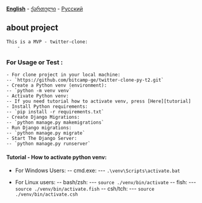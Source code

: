 **[English][en]** - [ქართული][ge] - [Русский][ru]

## about project
    This is a MVP - twitter-clone:
        - 

### For Usage or Test :
    - For clone project in your local machine:
    -- `https://github.com/bitcamp-ge/twitter-clone-py-t2.git`
    - Create a Python venv (environment):
    -- `python -m venv venv`
    - Activate Python venv:
    -- If you need tutorial how to activate venv, press [Here][tutorial]
    - Install Python requirements:
    -- `pip install -r requirements.txt`
    - Create Django Migrations:
    -- `python manage.py makemigrations`
    - Run Django migrations:
    -- `python manage.py migrate`
    - Start The Django Server:
    -- `python manage.py runserver`


#### Tutorial - How to activate python venv:

- For Windows Users:
-- cmd.exe:
--- `.\venv\Scripts\activate.bat`

- For Linux users:
-- bash/zsh:
--- `source ./venv/bin/activate`
-- fish:
--- `source ./venv/bin/activate.fish`
-- csh/tch:
--- `source ./venv/bin/activate.csh`





[en]: https://github.com/bitcamp-group-2/twitter-clone-py-t2#readme
[ge]: readme.ge.md
[ru]: readme.ru.md
